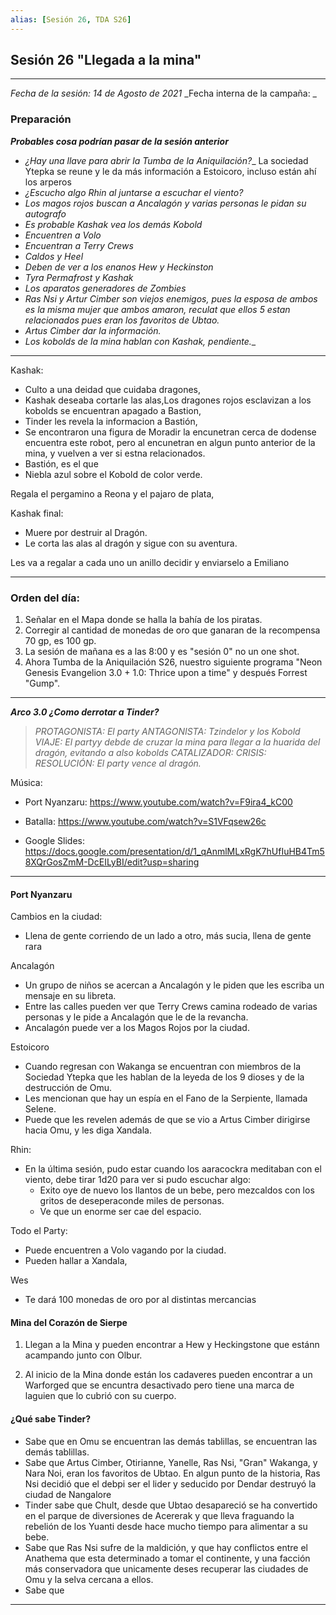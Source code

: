```yaml
---
alias: [Sesión 26, TDA S26]
---
```


## Sesión 26 "Llegada a la mina"
---

_Fecha de la sesión: 14 de Agosto de 2021_
_Fecha interna de la campaña: _

### Preparación

***Probables cosa podrían pasar de la sesión anterior***
+  _¿Hay una llave para abrir la Tumba de la Aniquilación?__
La sociedad Ytepka se reune y le da más información a Estoicoro, incluso están ahí los arperos
+ _¿Escucho algo Rhin al juntarse a escuchar el viento?_
+ _Los magos rojos buscan a Ancalagón y varias personas le pidan su autografo_
+ _Es probable Kashak vea los demás Kobold_
+ _Encuentren a Volo_
+ _Encuentran a Terry Crews_
+ _Caldos y Heel_
+ _Deben de ver a los enanos Hew  y Heckinston_
+ _Tyra Permafrost y Kashak_
+ _Los aparatos generadores de Zombies_
+ _Ras Nsi y Artur Cimber son viejos enemigos, pues la esposa de ambos es la misma mujer que ambos amaron, reculat que ellos 5 estan relacionados pues eran los favoritos de Ubtao._
+ _Artus Cimber dar la información._
+ _Los kobolds de la mina hablan con Kashak, pendiente.__

---

Kashak:
+ Culto a una deidad que cuidaba dragones, 
+ Kashak deseaba cortarle las alas,Los dragones rojos esclavizan a los kobolds
 se encuentran apagado a Bastion,
+ Tinder les revela la informacion a Bastión,
+ Se encontraron una figura de Moradir la encunetran cerca de dodense encuentra este robot, pero al encunetran en algun punto anterior de la mina, y vuelven a ver si estna relacionados.
+ Bastión, es el que
+ Niebla azul sobre el Kobold de color verde.

Regala el pergamino a Reona y el pajaro de plata, 

Kashak final:
+ Muere por destruir al Dragón.
+ Le corta las alas al dragón y sigue con su aventura.
		
Les va a regalar a cada uno un anillo decidir y enviarselo a Emiliano

---
		
### Orden del día:
1. Señalar en el Mapa donde se halla la bahía de los piratas.
2. Corregir al cantidad de monedas de oro que ganaran de la recompensa 70 gp,  es 100 gp.
3. La sesión de mañana es a las 8:00 y es "sesión 0" no un one shot.
4. Ahora Tumba de la Aniquilación S26, nuestro siguiente programa "Neon Genesis Evangelion 3.0 + 1.0: Thrice upon a time" y después Forrest "Gump".

---

***Arco 3.0 ¿Como derrotar a Tinder?***

>_PROTAGONISTA: El party_
_ANTAGONISTA: Tzindelor y los Kobold_
_VIAJE: El partyy debde de cruzar la mina para llegar a la huarida del dragón, evitando a also kobolds_
_CATALIZADOR:_
_CRISIS:_
_RESOLUCIÓN: El party vence al dragón._

Música:
+ Port Nyanzaru:
https://www.youtube.com/watch?v=F9ira4_kC00
+ Batalla:
https://www.youtube.com/watch?v=S1VFqsew26c


+ Google Slides:
https://docs.google.com/presentation/d/1_qAnmlMLxRgK7hUfIuHB4Tm58XQrGosZmM-DcEILyBI/edit?usp=sharing

---

#### Port Nyanzaru

Cambios en la ciudad:
+ Llena de gente corriendo de un lado a otro, más sucia, llena de gente rara

Ancalagón
+ Un grupo de niños se acercan a Ancalagón y le piden que les escriba un mensaje en su libreta.
+ Entre las calles pueden ver que Terry Crews camina rodeado de varias personas y le pide a Ancalagón que le de la revancha.
+ Ancalagón puede ver a los Magos Rojos por la ciudad.

Estoicoro
+ Cuando regresan con Wakanga se encuentran con miembros de la Sociedad Ytepka que les hablan de la leyeda de los 9 dioses y de la destrucción de Omu.
+ Les mencionan que hay un espía en el Fano de la Serpiente, llamada Selene.
+ Puede que les revelen además de que se vio a Artus Cimber dirigirse hacia Omu, y les diga Xandala.

Rhin:
+ En la última sesión, pudo estar cuando los aaracockra meditaban con el viento, debe tirar 1d20 para ver si pudo escuchar algo:
	+ Exito oye de nuevo los llantos de un bebe, pero mezcaldos con los gritos de deseperaconde miles de personas.
	+ Ve que un enorme ser cae del espacio.

Todo el Party:
+ Puede encuentren a Volo vagando por la ciudad.
+ Pueden hallar a Xandala, 

Wes
+ Te dará 100 monedas de oro por al distintas mercancias

#### Mina del Corazón de Sierpe

1. Llegan a la Mina y pueden encontrar a Hew y Heckingstone que estánn acampando junto con Olbur.

2. Al inicio de la Mina donde están los cadaveres pueden encontrar a un Warforged que se encuntra desactivado pero tiene una  marca de laguien que lo cubrió con su cuerpo.


#### ¿Qué sabe Tinder?
+ Sabe que en Omu se encuentran las demás tablillas, se encuentran las demás tablillas.
+ Sabe que Artus Cimber, Otirianne, Yanelle, Ras Nsi, "Gran" Wakanga, y Nara Noi, eran los favoritos de Ubtao. En algun punto de la historia, Ras Nsi decidió que el debpi ser el lider y seducido por Dendar destruyó la ciudad de Nangalore
+ Tinder sabe que Chult, desde que Ubtao desapareció se ha convertido en el parque de diversiones de Acererak y que lleva fraguando la rebelión de los Yuanti desde hace mucho tiempo para alimentar a su bebe.
+ Sabe que Ras Nsi sufre de la maldición, y que hay conflictos entre el Anathema que esta determinado a tomar el continente, y una facción más conservadora que unicamente deses recuperar las ciudades de Omu y la selva cercana a ellos.
+ Sabe que 

---